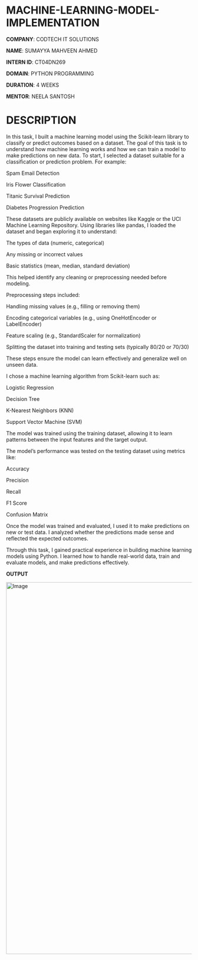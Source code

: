 # MACHINE-LEARNING-MODEL-IMPLEMENTATION

**COMPANY**: CODTECH IT SOLUTIONS

**NAME**: SUMAYYA MAHVEEN AHMED

**INTERN ID**: CT04DN269

**DOMAIN**: PYTHON PROGRAMMING

**DURATION**: 4 WEEKS

**MENTOR**: NEELA SANTOSH

# DESCRIPTION
In this task, I built a machine learning model using the Scikit-learn library to classify or predict outcomes based on a dataset. The goal of this task is to understand how machine learning works and how we can train a model to make predictions on new data.
To start, I selected a dataset suitable for a classification or prediction problem. For example:

Spam Email Detection

Iris Flower Classification

Titanic Survival Prediction

Diabetes Progression Prediction

These datasets are publicly available on websites like Kaggle or the UCI Machine Learning Repository.
Using libraries like pandas, I loaded the dataset and began exploring it to understand:

The types of data (numeric, categorical)

Any missing or incorrect values

Basic statistics (mean, median, standard deviation)

This helped identify any cleaning or preprocessing needed before modeling.

Preprocessing steps included:

Handling missing values (e.g., filling or removing them)

Encoding categorical variables (e.g., using OneHotEncoder or LabelEncoder)

Feature scaling (e.g., StandardScaler for normalization)

Splitting the dataset into training and testing sets (typically 80/20 or 70/30)

These steps ensure the model can learn effectively and generalize well on unseen data.

I chose a machine learning algorithm from Scikit-learn such as:

Logistic Regression

Decision Tree

K-Nearest Neighbors (KNN)

Support Vector Machine (SVM)

The model was trained using the training dataset, allowing it to learn patterns between the input features and the target output.

The model’s performance was tested on the testing dataset using metrics like:

Accuracy

Precision

Recall

F1 Score

Confusion Matrix

Once the model was trained and evaluated, I used it to make predictions on new or test data. I analyzed whether the predictions made sense and reflected the expected outcomes.

Through this task, I gained practical experience in building machine learning models using Python. I learned how to handle real-world data, train and evaluate models, and make predictions effectively.

**OUTPUT**

<img width="1903" height="1008" alt="Image" src="https://github.com/user-attachments/assets/5e146c52-afe1-4f38-baba-9a50c451530d" />
